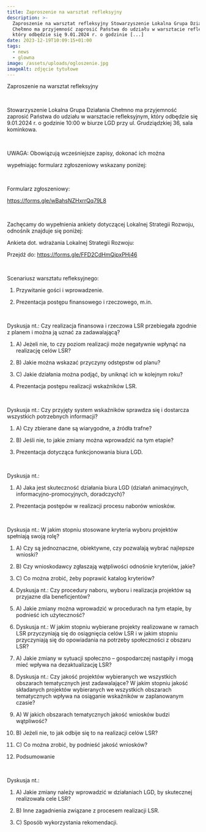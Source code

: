 ```yaml
---
title: Zaproszenie na warsztat refleksyjny
description: >-
  Zaproszenie na warsztat refleksyjny Stowarzyszenie Lokalna Grupa Działania
  Chełmno ma przyjemność zaprosić Państwa do udziału w warsztacie refleksyjnym,
  który odbędzie się 9.01.2024 r. o godzinie [...]
date: 2023-12-19T10:09:15+01:00
tags:
  - news
  - glowna
image: /assets/uploads/ogloszenie.jpg
imageAlt: zdjęcie tytułowe
---
```

Zaproszenie na warsztat refleksyjny

<br>

Stowarzyszenie Lokalna Grupa Działania Chełmno ma przyjemność zaprosić Państwa do udziału w warsztacie refleksyjnym, który odbędzie się 9.01.2024 r. o godzinie 10:00 w biurze LGD przy ul. Grudziądzkiej 36, sala kominkowa.

<br>

UWAGA: Obowiązują wcześniejsze zapisy, dokonać ich można

wypełniając formularz zgłoszeniowy wskazany poniżej:

<br>

Formularz zgłoszeniowy:

https://forms.gle/wBahsNZHxrrQq79L8

<br>

Zachęcamy do wypełnienia ankiety dotyczącej Lokalnej Strategii Rozwoju, odnośnik znajduje się poniżej:

Ankieta dot. wdrażania Lokalnej Strategii Rozwoju:

Przejdź do: https://forms.gle/FFD2CdHmQjpxPHj46

<br>

Scenariusz warsztatu refleksyjnego:

1. Przywitanie gości i wprowadzenie.

2. Prezentacja postępu finansowego i rzeczowego, m.in.

<br>

Dyskusja nt.: Czy realizacja finansowa i rzeczowa LSR przebiegała zgodnie z planem i można ją uznać za zadawalającą?

1. A) Jeżeli nie, to czy poziom realizacji może negatywnie wpłynąć na realizację celów LSR?

2. B) Jakie można wskazać przyczyny odstępstw od planu?

3. C) Jakie działania można podjąć, by uniknąć ich w kolejnym roku?

4. Prezentacja postępu realizacji wskaźników LSR.

<br>

Dyskusja nt.: Czy przyjęty system wskaźników sprawdza się i dostarcza wszystkich potrzebnych informacji?

1. A) Czy zbierane dane są wiarygodne, a źródła trafne?

2. B) Jeśli nie, to jakie zmiany można wprowadzić na tym etapie?

3. Prezentacja dotycząca funkcjonowania biura LGD.

<br>

Dyskusja nt.:

 1. A) Jaka jest skuteczność działania biura LGD (działań animacyjnych, informacyjno-promocyjnych, doradczych)?

2. Prezentacja postępów w realizacji procesu naborów wniosków.

<br>

Dyskusja nt.: W jakim stopniu stosowane kryteria wyboru projektów spełniają swoją rolę?

1. A) Czy są jednoznaczne, obiektywne, czy pozwalają wybrać najlepsze wnioski?

2. B) Czy wnioskodawcy zgłaszają wątpliwości odnośnie kryteriów, jakie?

3. C) Co można zrobić, żeby poprawić katalog kryteriów?

4. Dyskusja nt.: Czy procedury naboru, wyboru i realizacja projektów są przyjazne dla beneficjentów?

5. A) Jakie zmiany można wprowadzić w procedurach na tym etapie, by podnieść ich użyteczność?

6. Dyskusja nt.: W jakim stopniu wybierane projekty realizowane w ramach LSR przyczyniają się do osiągnięcia celów LSR i w jakim stopniu przyczyniają się do opowiadania na potrzeby społeczności z obszaru LSR?

7. A) Jakie zmiany w sytuacji społeczno – gospodarczej nastąpiły i mogą mieć wpływa na dezaktualizację LSR?

8. Dyskusja nt.: Czy jakość projektów wybieranych we wszystkich obszarach tematycznych jest zadawalające? W jakim stopniu jakość składanych projektów wybieranych we wszystkich obszarach tematycznych wpływa na osiąganie wskaźników w zaplanowanym czasie?

9. A) W jakich obszarach tematycznych jakość wniosków budzi wątpliwość?

10. B) Jeżeli nie, to jak odbije się to na realizacji celów LSR?

11. C) Co można zrobić, by podnieść jakość wniosków?

12. Podsumowanie

<br>

Dyskusja nt.:

1. A) Jakie zmiany należy wprowadzić w działaniach LGD, by skutecznej realizowała cele LSR?

2. B) Inne zagadnienia związane z procesem realizacji LSR.

3. C) Sposób wykorzystania rekomendacji.
